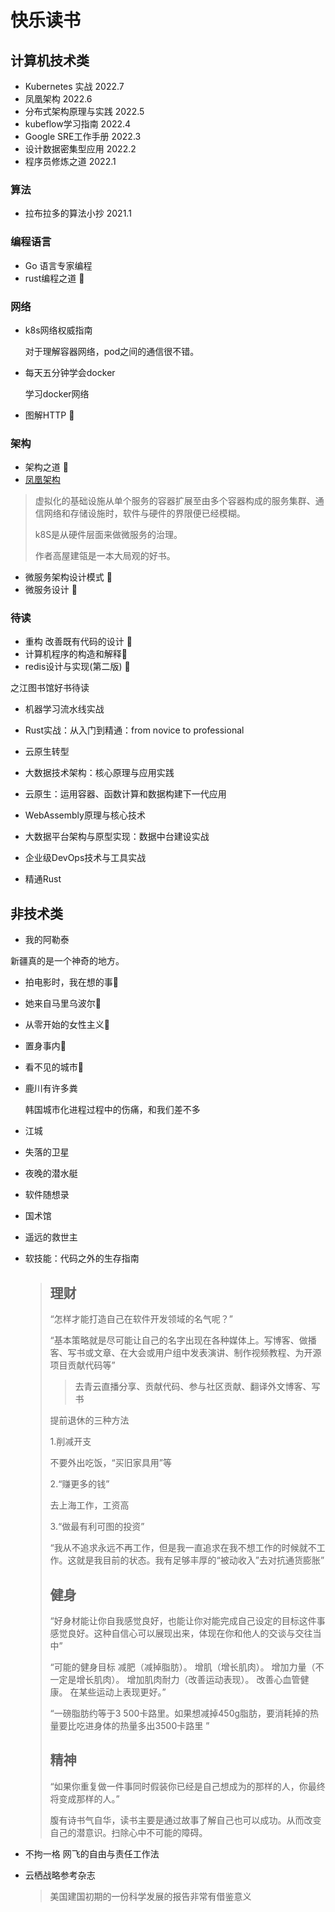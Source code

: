 # 快乐读书




## 计算机技术类

* Kubernetes 实战 2022.7 
* 凤凰架构 2022.6
* 分布式架构原理与实践 2022.5 
* kubeflow学习指南 2022.4  
* Google SRE工作手册 2022.3 
* 设计数据密集型应用 2022.2  
* 程序员修炼之道 2022.1 

### 算法

* 拉布拉多的算法小抄 2021.1 


### 编程语言

* Go 语言专家编程 
* rust编程之道 🍎

### 网络

* k8s网络权威指南 

  对于理解容器网络，pod之间的通信很不错。

* 每天五分钟学会docker 

  学习docker网络

* 图解HTTP 🍎

### 架构

* 架构之道 🍎
*  [凤凰架构](https://icyfenix.cn/) 

> 虚拟化的基础设施从单个服务的容器扩展至由多个容器构成的服务集群、通信网络和存储设施时，软件与硬件的界限便已经模糊。
>
> k8S是从硬件层面来做微服务的治理。
>
> 作者高屋建瓴是一本大局观的好书。

* 微服务架构设计模式 🍎
* 微服务设计 🍎

### 待读

* 重构 改善既有代码的设计 🍎
* 计算机程序的构造和解释🍎
* redis设计与实现(第二版) 🍎

之江图书馆好书待读

* 机器学习流水线实战

* Rust实战：从入门到精通：from novice to professional

* 云原生转型

* 大数据技术架构：核心原理与应用实践

* 云原生：运用容器、函数计算和数据构建下一代应用

* WebAssembly原理与核心技术

* 大数据平台架构与原型实现：数据中台建设实战

* 企业级DevOps技术与工具实战

* 精通Rust

  

## 非技术类

* 我的阿勒泰

新疆真的是一个神奇的地方。

* 拍电影时，我在想的事🍎

* 她来自马里乌波尔🍎

* 从零开始的女性主义🍎

* 置身事内🍎

* 看不见的城市🍎

* 鹿川有许多粪 

  韩国城市化进程过程中的伤痛，和我们差不多

* 江城 

* 失落的卫星

* 夜晚的潜水艇

* 软件随想录

* 国术馆

* 遥远的救世主

* 软技能：代码之外的生存指南

  > ## 理财
  >
  > “怎样才能打造自己在软件开发领域的名气呢？”
  >
  > “基本策略就是尽可能让自己的名字出现在各种媒体上。写博客、做播客、写书或文章、在大会或用户组中发表演讲、制作视频教程、为开源项目贡献代码等”
  >
  > > 去青云直播分享、贡献代码、参与社区贡献、翻译外文博客、写书
  >
  > 提前退休的三种方法
  >
  > 1.削减开支
  >
  > 不要外出吃饭，“买旧家具用”等
  >
  > 2.“赚更多的钱”
  >
  > 去上海工作，工资高
  >
  > 3.“做最有利可图的投资”
  >
  > “我从不追求永远不再工作，但是我一直追求在我不想工作的时候就不工作。这就是我目前的状态。我有足够丰厚的“被动收入”去对抗通货膨胀”
  >
  > ## 健身
  >
  > “好身材能让你自我感觉良好，也能让你对能完成自己设定的目标这件事感觉良好。这种自信心可以展现出来，体现在你和他人的交谈与交往当中”
  >
  > “可能的健身目标 减肥（减掉脂肪）。 增肌（增长肌肉）。 增加力量（不一定是增长肌肉）。 增加肌肉耐力（改善运动表现）。 改善心血管健康。 在某些运动上表现更好。”
  >
  > “一磅脂肪约等于3 500卡路里。如果想减掉450g脂肪，要消耗掉的热量要比吃进身体的热量多出3500卡路里 ”
  >
  > ## 精神
  >
  > “如果你重复做一件事同时假装你已经是自己想成为的那样的人，你最终将变成那样的人。”
  >
  > 腹有诗书气自华，读书主要是通过故事了解自己也可以成功。从而改变自己的潜意识。扫除心中不可能的障碍。

* 不拘一格 网飞的自由与责任工作法

* 云栖战略参考杂志

  > 美国建国初期的一份科学发展的报告非常有借鉴意义

